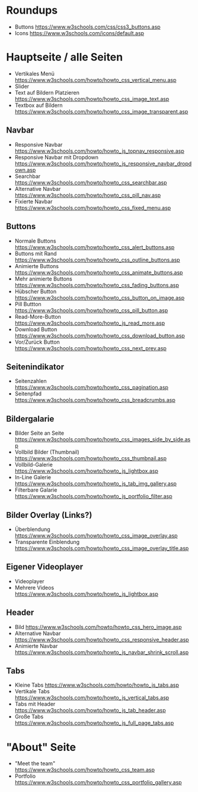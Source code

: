 # Roundups
+ Buttons https://www.w3schools.com/css/css3_buttons.asp
+ Icons https://www.w3schools.com/icons/default.asp

# Hauptseite / alle Seiten 
+ Vertikales Menü https://www.w3schools.com/howto/howto_css_vertical_menu.asp 
+ Slider 
+ Text auf Bildern Platzieren https://www.w3schools.com/howto/howto_css_image_text.asp
+ Textbox auf Bildern https://www.w3schools.com/howto/howto_css_image_transparent.asp

## Navbar
+ Responsive Navbar https://www.w3schools.com/howto/howto_js_topnav_responsive.asp
+ Responsive Navbar mit Dropdown https://www.w3schools.com/howto/howto_js_responsive_navbar_dropdown.asp
+ Searchbar https://www.w3schools.com/howto/howto_css_searchbar.asp
+ Alternative Navbar https://www.w3schools.com/howto/howto_css_pill_nav.asp
+ Fixierte Navbar https://www.w3schools.com/howto/howto_css_fixed_menu.asp

## Buttons 
+ Normale Buttons https://www.w3schools.com/howto/howto_css_alert_buttons.asp
+ Buttons mit Rand https://www.w3schools.com/howto/howto_css_outline_buttons.asp
+ Animierte Buttons https://www.w3schools.com/howto/howto_css_animate_buttons.asp
+ Mehr animierte Buttons https://www.w3schools.com/howto/howto_css_fading_buttons.asp
+ Hübscher Button https://www.w3schools.com/howto/howto_css_button_on_image.asp
+ Pill Buttton https://www.w3schools.com/howto/howto_css_pill_button.asp
+ Read-More-Button https://www.w3schools.com/howto/howto_js_read_more.asp
+ Download Button https://www.w3schools.com/howto/howto_css_download_button.asp
+ Vor/Zurück Button https://www.w3schools.com/howto/howto_css_next_prev.asp

## Seitenindikator
+ Seitenzahlen https://www.w3schools.com/howto/howto_css_pagination.asp
+ Seitenpfad https://www.w3schools.com/howto/howto_css_breadcrumbs.asp

## Bildergalarie
+ Bilder Seite an Seite https://www.w3schools.com/howto/howto_css_images_side_by_side.asp
+ Vollbild Bilder (Thumbnail) https://www.w3schools.com/howto/howto_css_thumbnail.asp
+ Vollbild-Galerie https://www.w3schools.com/howto/howto_js_lightbox.asp
+ In-Line Galerie https://www.w3schools.com/howto/howto_js_tab_img_gallery.asp
+ Filterbare Galarie https://www.w3schools.com/howto/howto_js_portfolio_filter.asp

## Bilder Overlay (Links?)
+ Überblendung https://www.w3schools.com/howto/howto_css_image_overlay.asp
+ Transparente Einblendung https://www.w3schools.com/howto/howto_css_image_overlay_title.asp

## Eigener Videoplayer
+ Videoplayer 
+ Mehrere Videos https://www.w3schools.com/howto/howto_js_lightbox.asp

## Header
+ Bild https://www.w3schools.com/howto/howto_css_hero_image.asp
+ Alternative Navbar https://www.w3schools.com/howto/howto_css_responsive_header.asp
+ Animierte Navbar https://www.w3schools.com/howto/howto_js_navbar_shrink_scroll.asp

## Tabs
+ Kleine Tabs https://www.w3schools.com/howto/howto_js_tabs.asp
+ Vertikale Tabs https://www.w3schools.com/howto/howto_js_vertical_tabs.asp
+ Tabs mit Header https://www.w3schools.com/howto/howto_js_tab_header.asp
+ Große Tabs https://www.w3schools.com/howto/howto_js_full_page_tabs.asp

# "About" Seite 
+ "Meet the team" https://www.w3schools.com/howto/howto_css_team.asp
+ Portfolio https://www.w3schools.com/howto/howto_css_portfolio_gallery.asp


